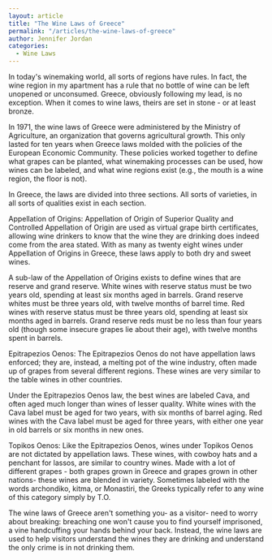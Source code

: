 ```yaml
---
layout: article
title: "The Wine Laws of Greece"
permalink: "/articles/the-wine-laws-of-greece"
author: Jennifer Jordan
categories:
  - Wine Laws
---
```


In today's winemaking world, all sorts of regions have rules. In fact, the wine region in my apartment has a rule that no bottle of wine can be left unopened or unconsumed. Greece, obviously following my lead, is no exception. When it comes to wine laws, theirs are set in stone - or at least bronze.

In 1971, the wine laws of Greece were administered by the Ministry of Agriculture, an organization that governs agricultural growth. This only lasted for ten years when Greece laws molded with the policies of the European Economic Community. These policies worked together to define what grapes can be planted, what winemaking processes can be used, how wines can be labeled, and what wine regions exist (e.g., the mouth is a wine region, the floor is not).

In Greece, the laws are divided into three sections. All sorts of varieties, in all sorts of qualities exist in each section.

Appellation of Origins: Appellation of Origin of Superior Quality and Controlled Appellation of Origin are used as virtual grape birth certificates, allowing wine drinkers to know that the wine they are drinking does indeed come from the area stated. With as many as twenty eight wines under Appellation of Origins in Greece, these laws apply to both dry and sweet wines.

A sub-law of the Appellation of Origins exists to define wines that are reserve and grand reserve. White wines with reserve status must be two years old, spending at least six months aged in barrels. Grand reserve whites must be three years old, with twelve months of barrel time. Red wines with reserve status must be three years old, spending at least six months aged in barrels. Grand reserve reds must be no less than four years old (though some insecure grapes lie about their age), with twelve months spent in barrels.

Epitrapezios Oenos: The Epitrapezios Oenos do not have appellation laws enforced; they are, instead, a melting pot of the wine industry, often made up of grapes from several different regions. These wines are very similar to the table wines in other countries.

Under the Epitrapezios Oenos law, the best wines are labeled Cava, and often aged much longer than wines of lesser quality. White wines with the Cava label must be aged for two years, with six months of barrel aging. Red wines with the Cava label must be aged for three years, with either one year in old barrels or six months in new ones.

Topikos Oenos: Like the Epitrapezios Oenos, wines under Topikos Oenos are not dictated by appellation laws. These wines, with cowboy hats and a penchant for lassos, are similar to country wines. Made with a lot of different grapes - both grapes grown in Greece and grapes grown in other nations- these wines are blended in variety. Sometimes labeled with the words archondiko, kitma, or Monastiri, the Greeks typically refer to any wine of this category simply by T.O.

The wine laws of Greece aren't something you- as a visitor- need to worry about breaking: breaching one won't cause you to find yourself imprisoned, a vine handcuffing your hands behind your back. Instead, the wine laws are used to help visitors understand the wines they are drinking and understand the only crime is in not drinking them.